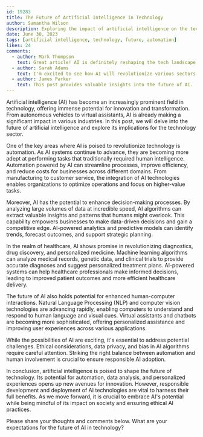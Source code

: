 ```yaml
---
id: 19283
title: The Future of Artificial Intelligence in Technology
author: Samantha Wilson
description: Exploring the impact of artificial intelligence on the tech industry and its potential for the future.
date: June 30, 2023
tags: [artificial intelligence, technology, future, automation]
likes: 24
comments:
  - author: Mark Thompson
    text: Great article! AI is definitely reshaping the tech landscape.
  - author: Sarah Adams
    text: I'm excited to see how AI will revolutionize various sectors.
  - author: James Parker
    text: This post provides valuable insights into the future of AI.
---
```


Artificial intelligence (AI) has become an increasingly prominent field in technology, offering immense potential for innovation and transformation. From autonomous vehicles to virtual assistants, AI is already making a significant impact in various industries. In this post, we will delve into the future of artificial intelligence and explore its implications for the technology sector.

One of the key areas where AI is poised to revolutionize technology is automation. As AI systems continue to advance, they are becoming more adept at performing tasks that traditionally required human intelligence. Automation powered by AI can streamline processes, improve efficiency, and reduce costs for businesses across different domains. From manufacturing to customer service, the integration of AI technologies enables organizations to optimize operations and focus on higher-value tasks.

Moreover, AI has the potential to enhance decision-making processes. By analyzing large volumes of data at incredible speed, AI algorithms can extract valuable insights and patterns that humans might overlook. This capability empowers businesses to make data-driven decisions and gain a competitive edge. AI-powered analytics and predictive models can identify trends, forecast outcomes, and support strategic planning.

In the realm of healthcare, AI shows promise in revolutionizing diagnostics, drug discovery, and personalized medicine. Machine learning algorithms can analyze medical records, genetic data, and clinical trials to provide accurate diagnoses and suggest personalized treatment plans. AI-powered systems can help healthcare professionals make informed decisions, leading to improved patient outcomes and more efficient healthcare delivery.

The future of AI also holds potential for enhanced human-computer interactions. Natural Language Processing (NLP) and computer vision technologies are advancing rapidly, enabling computers to understand and respond to human language and visual cues. Virtual assistants and chatbots are becoming more sophisticated, offering personalized assistance and improving user experiences across various applications.

While the possibilities of AI are exciting, it's essential to address potential challenges. Ethical considerations, data privacy, and bias in AI algorithms require careful attention. Striking the right balance between automation and human involvement is crucial to ensure responsible AI adoption.

In conclusion, artificial intelligence is poised to shape the future of technology. Its potential for automation, data analysis, and personalized experiences opens up new avenues for innovation. However, responsible development and deployment of AI technologies are vital to harness their full benefits. As we move forward, it is crucial to embrace AI's potential while being mindful of its impact on society and ensuring ethical AI practices.

Please share your thoughts and comments below. What are your expectations for the future of AI in technology?
